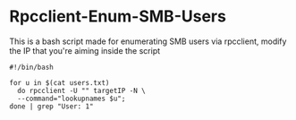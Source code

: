 # Rpcclient-Enum-SMB-Users
This is a bash script made for enumerating SMB users via rpcclient, modify the IP that you're aiming inside the script


```
#!/bin/bash

for u in $(cat users.txt)
  do rpcclient -U "" targetIP -N \
  --command="lookupnames $u";
done | grep "User: 1"
```
